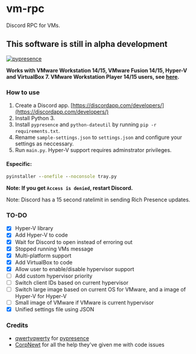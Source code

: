 # vm-rpc

Discord RPC for VMs.

## This software is still in alpha development

[![pypresence](https://img.shields.io/badge/using-pypresence-00bb88.svg?style=flat-square&logo=discord&logoWidth=20)](https://github.com/qwertyquerty/pypresence)

**Works with VMware Workstation 14/15, VMware Fusion 14/15, Hyper-V and VirtualBox 7. VMware Workstation Player 14/15 users, see [here](https://github.com/dhinakg/vm-rpc/blob/master/vix.md).**

### How to use

1. Create a Discord app. [https://discordapp.com/developers/](https://discordapp.com/developers/)
2. Install Python 3.
3. Install `pypresence` and `python-dateutil` by running `pip -r requirements.txt`.
4. Rename `sample-settings.json` to `settings.json` and configure your settings as neccessary.
5. Run `main.py`. Hyper-V support requires adminstrator privileges.

#### Especific:
```cmd
pyinstaller --onefile --noconsole tray.py
```

**Note: If you get `Access is denied`, restart Discord.**

Note: Discord has a 15 second ratelimit in sending Rich Presence updates.

### TO-DO

- [X] Hyper-V library
- [X] Add Hyper-V to code
- [X] Wait for Discord to open instead of erroring out
- [X] Stopped running VMs message
- [X] Multi-platform support
- [X] Add VirtualBox to code
- [X] Allow user to enable/disable hypervisor support
- [ ] Add custom hypervisor priority
- [ ] Switch client IDs based on current hypervisor
- [ ] Switch large image based on current OS for VMware, and a image of Hyper-V for Hyper-V
- [ ] Small image of VMware if VMware is current hypervisor
- [X] Unified settings file using JSON

### Credits

- [qwertyqwerty](https://github.com/qwertyquerty/) for [pypresence](https://github.com/qwertyquerty/pypresence/)
- [CorpNewt](https://github.com/corpnewt/) for all the help they've given me with code issues
